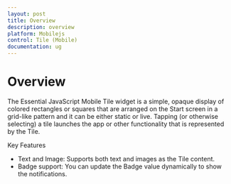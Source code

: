 ```yaml
---
layout: post
title: Overview
description: overview
platform: Mobilejs
control: Tile (Mobile)
documentation: ug
---
```


# Overview

The Essential JavaScript Mobile Tile widget is a simple, opaque display of colored rectangles or squares that are arranged on the Start screen in a grid-like pattern and it can be either static or live. Tapping (or otherwise selecting) a tile launches the app or other functionality that is represented by the Tile.

Key Features

* Text and Image: Supports both text and images as the Tile content.
* Badge support: You can update the Badge value dynamically to show the notifications.
